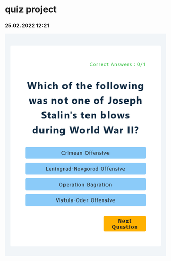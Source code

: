 # quiz project

### 25.02.2022 12:21

![Screenshot 2022-02-27 at 13-04-15 React App](./public/Screenshot-1.png)
